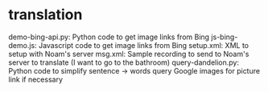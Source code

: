 # translation

demo-bing-api.py: Python code to get image links from Bing 
js-bing-demo.js: Javascript code to get image links from Bing
setup.xml: XML to setup with Noam's server
msg.xml: Sample recording to send to Noam's server to translate (I want to go to the bathroom)
query-dandelion.py: Python code to simplify sentence -> words query Google images for picture link if necessary
